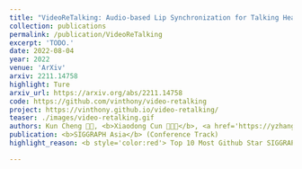 ```yaml
---
title: "VideoReTalking: Audio-based Lip Synchronization for Talking Head Video Editing In the Wild"
collection: publications
permalink: /publication/VideoReTalking
excerpt: 'TODO.'
date: 2022-08-04
year: 2022
venue: 'ArXiv'
arxiv: 2211.14758
highlight: Ture
arxiv_url: https://arxiv.org/abs/2211.14758
code: https://github.com/vinthony/video-retalking
project: https://vinthony.github.io/video-retalking/
teaser: ./images/video-retalking.gif
authors: Kun Cheng 🧑‍💻, <b>Xiaodong Cun 🧑‍💻📮</b>, <a href='https://yzhang2016.github.io/'>Yong Zhang</a>, <a href='https://menghanxia.github.io/'>Menghan Xia</a>, <a href='https://feiiyin.github.io/'>Fei Yin</a>, </br> Mingrui Zhu, <a href='https://xuanwangvc.github.io/'>Xuan Wang</a>,  <a href="https://juewang725.github.io/">Jue Wang</a>, Nannan Wang
publication: <b>SIGGRAPH Asia</b> (Conference Track)
highlight_reason: <b style='color:red'> Top 10 Most Github Star SIGGRAPH paper (<a href='https://github.com/search?q=SIGGRAPH&type=repositories&s=stars&o=desc'>github.com</a>).</b>

---
```


<!-- This paper is about the number 3. The number 4 is left for future work. -->

<!-- [Download paper here](http://academicpages.github.io/files/paper3.pdf) -->
